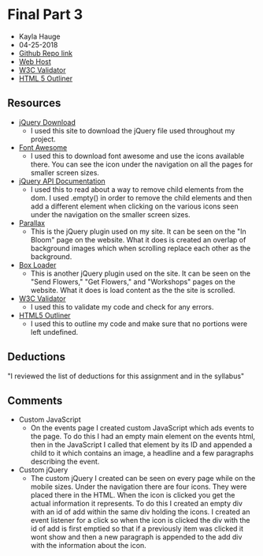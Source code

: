 # Final Part 3
* Kayla Hauge
* 04-25-2018
* [Github Repo link](https://github.com/kaylamarieh/project_final3_hauge_kayla)
* [Web Host](http://kaylahauge.com/project_final3_hauge_kayla/)
* [W3C Validator](https://validator.w3.org/unicorn/check?ucn_uri=kaylahauge.com%2Fproject_final3_hauge_kayla%2F&ucn_task=conformance#)
* [HTML 5 Outliner]()

## Resources
* [jQuery Download](https://jquery.com/download/)
    * I used this site to download the jQuery file used throughout my project.
* [Font Awesome](https://fontawesome.com/)
    * I used this to download font awesome and use the icons available there. You can see the icon under the navigation on all the pages for smaller screen sizes.
* [jQuery API Documentation](https://api.jquery.com/empty/)
    * I used this to read about a way to remove child elements from the dom. I used .empty() in order to remove the child elements and then add a different element when clicking on the various icons seen under the navigation on the smaller screen sizes.
* [Parallax](http://pixelcog.github.io/parallax.js/)
    * This is the jQuery plugin used on my site. It can be seen on the "In Bloom" page on the website. What it does is created an overlap of background images which when scrolling replace each other as the background.
* [Box Loader](https://github.com/matiasdg/boxLoader-Jquery-Plugin)
    * This is another jQuery plugin used on the site. It can be seen on the "Send Flowers," "Get Flowers," and "Workshops" pages on the website. What it does is load content as the the site is scrolled.
* [W3C Validator](https://validator.w3.org/unicorn/#validate-by-uri+task_conformance)
    * I used this to validate my code and check for any errors.
* [HTML5 Outliner](https://gsnedders.html5.org/outliner/)
    * I used this to outline my code and make sure that no portions were left undefined.


## Deductions
"I reviewed the list of deductions for this assignment and in the syllabus"

## Comments
* Custom JavaScript
    * On the events page I created custom JavaScript which ads events to the page. To do this I had an empty main element on the events html, then in the JavaScript I called that element by its ID and appended a child to it which contains an image, a headline and a few paragraphs describing the event.
* Custom jQuery
    * The custom jQuery I created can be seen on every page while on the mobile sizes. Under the navigation there are four icons. They were placed there in the HTML. When the icon is clicked you get the actual information it represents. To do this I created an empty div with an id of add within the same div holding the icons. I created an event listener for a click so when the icon is clicked the div with the id of add is first emptied so that if a previously item was clicked it wont show and then a new paragraph is appended to the add div with the information about the icon.
